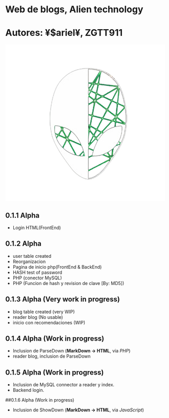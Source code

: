 # Web de blogs, Alien technology
# Autores: ¥$ariel¥, ZGTT911

![logo](./media/img/icon-web.png)

## 0.1.1 Alpha

* Login HTML(FrontEnd)

## 0.1.2 Alpha
* user table created
* Reorganizacion
* Pagina de inicio php(FrontEnd & BackEnd)
* HASH test of password
* PHP (conector MySQL)
* PHP (Funcion de hash y revision de clave [By: MD5])


## 0.1.3 Alpha (Very work in progress)
* blog table created (very WIP)
* reader blog (No usable)
* inicio con recomendaciones (WIP)

## 0.1.4 Alpha (Work in progress)
* Inclusion de ParseDown (**MarkDown -> HTML**, via *PHP*)
* reader blog, inclusion de ParseDown

## 0.1.5 Alpha (Work in progress)
* Inclusion de MySQL connector a reader y index.
* Backend login.

##0.1.6 Alpha (Work in progress)
* Inclusion de ShowDown (**MarkDown -> HTML**, via *JavaScript*)